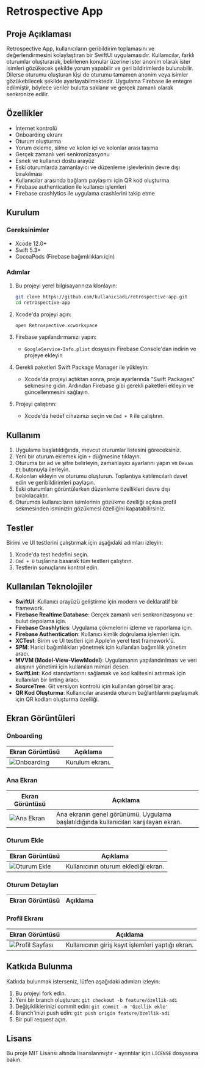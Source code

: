 # Retrospective App

## Proje Açıklaması
Retrospective App, kullanıcıların geribildirim toplamasını ve değerlendirmesini kolaylaştıran bir SwiftUI uygulamasıdır. Kullanıcılar, farklı oturumlar oluşturarak, belirlenen konular üzerine ister anonim olarak ister isimleri gözükecek şekilde yorum yapabilir ve geri bildirimlerde bulunabilir. Dilerse oturumu oluşturan kişi de oturumu tamamen anonim veya isimler gözükebilecek şekilde ayarlayabilmektedir. Uygulama Firebase ile entegre edilmiştir, böylece veriler bulutta saklanır ve gerçek zamanlı olarak senkronize edilir.

## Özellikler
- İnternet kontrolü
- Onboarding ekranı
- Oturum oluşturma
- Yorum ekleme, silme ve kolon içi ve kolonlar arası taşıma
- Gerçek zamanlı veri senkronizasyonu
- Esnek ve kullanıcı dostu arayüz
- Eski oturumlarda zamanlayıcı ve düzenleme işlevlerinin devre dışı bırakılması
- Kullanıcılar arasında bağlantı paylaşımı için QR kod oluşturma
- Firebase authentication ile kullanıcı işlemleri
- Firebase crashlytics ile uygulama crashlerini takip etme

## Kurulum

### Gereksinimler
- Xcode 12.0+ 
- Swift 5.3+
- CocoaPods (Firebase bağımlılıkları için)

### Adımlar
1. Bu projeyi yerel bilgisayarınıza klonlayın:
    ```bash
    git clone https://github.com/kullaniciadi/retrospective-app.git
    cd retrospective-app
    ```

2. Xcode'da projeyi açın:
    ```bash
    open Retrospective.xcworkspace
    ```

3. Firebase yapılandırmanızı yapın:
    - `GoogleService-Info.plist` dosyasını Firebase Console'dan indirin ve projeye ekleyin

4. Gerekli paketleri Swift Package Manager ile yükleyin:
    - Xcode'da projeyi açtıktan sonra, proje ayarlarında "Swift Packages" sekmesine gidin. Ardından Firebase gibi gerekli paketleri ekleyin ve güncellenmesini sağlayın.
    

5. Projeyi çalıştırın:
    - Xcode'da hedef cihazınızı seçin ve `Cmd + R` ile çalıştırın.

## Kullanım
1. Uygulama başlatıldığında, mevcut oturumlar listesini göreceksiniz.
2. Yeni bir oturum eklemek için `+` düğmesine tıklayın.
3. Oturuma bir ad ve şifre belirleyin, zamanlayıcı ayarlarını yapın ve `Devam Et` butonuyla ilerleyin.
4. Kolonları ekleyin ve oturumu oluşturun. Toplantıya katılımcılarlı davet edin ve geribildirimleri paylaşın.
5. Eski oturumları görüntülerken düzenleme özellikleri devre dışı bırakılacaktır.
6. Oturumda kullanıcıların isimlerinin gözükme özelliği açıksa profil sekmesinden isminizin gözükmesi özelliğini kapatabilirsiniz.

## Testler
Birimi ve UI testlerini çalıştırmak için aşağıdaki adımları izleyin:

1. Xcode'da test hedefini seçin.
2. `Cmd + U` tuşlarına basarak tüm testleri çalıştırın.
3. Testlerin sonuçlarını kontrol edin.

## Kullanılan Teknolojiler

- **SwiftUI**: Kullanıcı arayüzü geliştirme için modern ve deklaratif bir framework.
- **Firebase Realtime Database**: Gerçek zamanlı veri senkronizasyonu ve bulut depolama için.
- **Firebase Crashlytics**: Uygulama çökmelerini izleme ve raporlama için.
- **Firebase Authentication**: Kullanıcı kimlik doğrulama işlemleri için.
- **XCTest**: Birim ve UI testleri için Apple’ın yerel test framework'ü.
- **SPM**: Harici bağımlılıkları yönetmek için kullanılan bağımlılık yönetim aracı.
- **MVVM (Model-View-ViewModel)**: Uygulamanın yapılandırılması ve veri akışının yönetimi için kullanılan mimari desen.
- **SwiftLint**: Kod standartlarını sağlamak ve kod kalitesini artırmak için kullanılan bir linting aracı.
- **SourceTree**: Git versiyon kontrolü için kullanılan görsel bir araç.
- **QR Kod Oluşturma**: Kullanıcılar arasında oturum bağlantılarını paylaşmak için QR kodları oluşturma özelliği.

## Ekran Görüntüleri

### Onboarding
| Ekran Görüntüsü  | Açıklama  |
| ---------------- | --------- |
| ![Onboarding](./readmeImages/onboarding.gif) | Kurulum ekranı. |

### Ana Ekran
| Ekran Görüntüsü  | Açıklama  |
| ---------------- | --------- |
| ![Ana Ekran](./readmeImages/ana-ekran.png) | Ana ekranın genel görünümü. Uygulama başlatıldığında kullanıcıları karşılayan ekran. |

### Oturum Ekle
| Ekran Görüntüsü  | Açıklama  |
| ---------------- | --------- |
| ![Oturum Ekle](./readmeImages/add-session.gif) | Kullanıcının oturum eklediği ekran. |

### Oturum Detayları
| Ekran Görüntüsü  | Açıklama  |
| ---------------- | --------- |

### Profil Ekranı
| Ekran Görüntüsü  | Açıklama  |
| ---------------- | --------- |
| ![Profil Sayfası](./readmeImages/profile.gif) | Kullanıcının giriş kayıt işlemleri yaptığı ekran. |

## Katkıda Bulunma
Katkıda bulunmak isterseniz, lütfen aşağıdaki adımları izleyin:

1. Bu projeyi fork edin.
2. Yeni bir branch oluşturun: `git checkout -b feature/özellik-adi`
3. Değişikliklerinizi commit edin: `git commit -m 'Özellik ekle'`
4. Branch'inizi push edin: `git push origin feature/özellik-adi`
5. Bir pull request açın.

## Lisans
Bu proje MIT Lisansı altında lisanslanmıştır - ayrıntılar için `LICENSE` dosyasına bakın.
